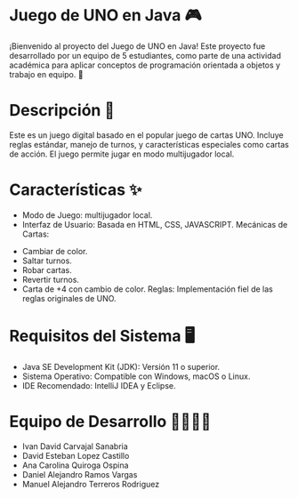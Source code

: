# Juego de UNO en Java 🎮
¡Bienvenido al proyecto del Juego de UNO en Java! Este proyecto fue desarrollado por un equipo de 5 estudiantes, como parte de una actividad académica para aplicar conceptos de programación orientada a objetos y trabajo en equipo. 🚀

# Descripción 📖
Este es un juego digital basado en el popular juego de cartas UNO. Incluye reglas estándar, manejo de turnos, y características especiales como cartas de acción. El juego permite jugar en modo multijugador local.

# Características ✨
* Modo de Juego: multijugador local.
* Interfaz de Usuario: Basada en HTML, CSS, JAVASCRIPT.
Mecánicas de Cartas:
- Cambiar de color.
- Saltar turnos.
- Robar cartas.
- Revertir turnos.
- Carta de +4 con cambio de color.
Reglas: Implementación fiel de las reglas originales de UNO.

# Requisitos del Sistema 🖥️
* Java SE Development Kit (JDK): Versión 11 o superior.
* Sistema Operativo: Compatible con Windows, macOS o Linux.
* IDE Recomendado: IntelliJ IDEA y Eclipse.

# Equipo de Desarrollo 👩‍💻👨‍💻
- Ivan David Carvajal Sanabria
- David Esteban Lopez Castillo
- Ana Carolina Quiroga Ospina
- Daniel Alejandro Ramos Vargas
- Manuel Alejandro Terreros Rodriguez
